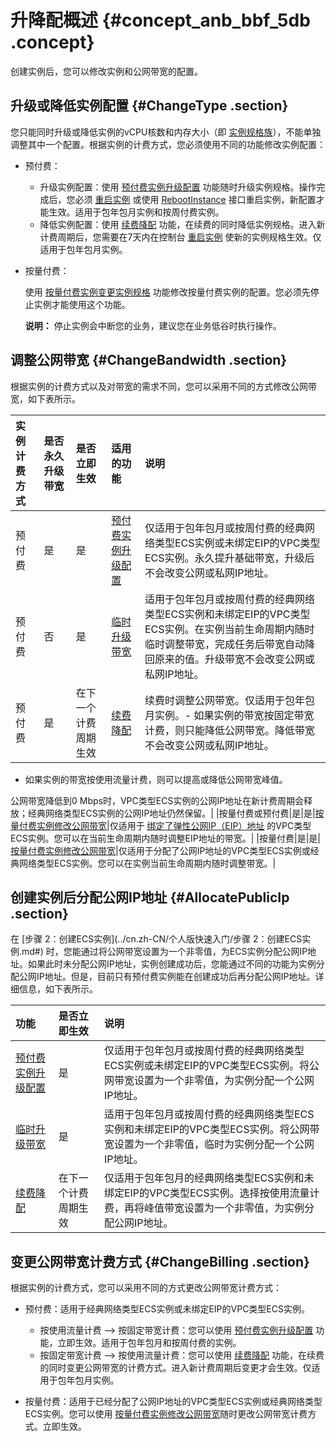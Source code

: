 # 升降配概述 {#concept_anb_bbf_5db .concept}

创建实例后，您可以修改实例和公网带宽的配置。

## 升级或降低实例配置 {#ChangeType .section}

您只能同时升级或降低实例的vCPU核数和内存大小（即 [实例规格族](../cn.zh-CN/产品简介/实例规格族.md#)），不能单独调整其中一个配置。根据实例的计费方式，您必须使用不同的功能修改实例配置：

-   预付费：
    -   升级实例配置：使用 [预付费实例升级配置](cn.zh-CN/用户指南/实例/升降配/预付费实例升级配置.md#) 功能随时升级实例规格。操作完成后，您必须 [重启实例](cn.zh-CN/用户指南/实例/重启实例.md#) 或使用 [RebootInstance](../cn.zh-CN/API参考/实例/RebootInstance.md#) 接口重启实例，新配置才能生效。适用于包年包月实例和按周付费实例。
    -   降低实例配置：使用 [续费降配](../cn.zh-CN/产品定价/续费实例/续费降配.md#) 功能，在续费的同时降低实例规格。进入新计费周期后，您需要在7天内在控制台 [重启实例](cn.zh-CN/用户指南/实例/重启实例.md#) 使新的实例规格生效。仅适用于包年包月实例。
-   按量付费：

    使用 [按量付费实例变更实例规格](cn.zh-CN/用户指南/实例/升降配/按量付费实例变更实例规格.md#) 功能修改按量付费实例的配置。您必须先停止实例才能使用这个功能。

    **说明：** 停止实例会中断您的业务，建议您在业务低谷时执行操作。


## 调整公网带宽 {#ChangeBandwidth .section}

根据实例的计费方式以及对带宽的需求不同，您可以采用不同的方式修改公网带宽，如下表所示。

|实例计费方式|是否永久升级带宽|是否立即生效|适用的功能|说明|
|:-----|:-------|:-----|:----|:-|
|预付费|是|是|[预付费实例升级配置](cn.zh-CN/用户指南/实例/升降配/预付费实例升级配置.md#)|仅适用于包年包月或按周付费的经典网络类型ECS实例或未绑定EIP的VPC类型ECS实例。永久提升基础带宽，升级后不会改变公网或私网IP地址。|
|预付费|否|是|[临时升级带宽](cn.zh-CN/用户指南/实例/升降配/临时升级带宽.md#)|适用于包年包月或按周付费的经典网络类型ECS实例和未绑定EIP的VPC类型ECS实例。在实例当前生命周期内随时临时调整带宽，完成任务后带宽自动降回原来的值。升级带宽不会改变公网或私网IP地址。|
|预付费|是|在下一个计费周期生效|[续费降配](../cn.zh-CN/产品定价/续费实例/续费降配.md#)|续费时调整公网带宽。仅适用于包年包月实例。-   如果实例的带宽按固定带宽计费，则只能降低公网带宽。降低带宽不会改变公网或私网IP地址。
-   如果实例的带宽按使用流量计费，则可以提高或降低公网带宽峰值。

公网带宽降低到0 Mbps时，VPC类型ECS实例的公网IP地址在新计费周期会释放；经典网络类型ECS实例的公网IP地址仍然保留。|
|按量付费或预付费|是|是|[按量付费实例修改公网带宽](cn.zh-CN/用户指南/实例/升降配/按量付费实例修改公网带宽.md#)|仅适用于 [绑定了弹性公网IP（EIP）地址](https://help.aliyun.com/document_detail/27714.html) 的VPC类型ECS实例。您可以在当前生命周期内随时调整EIP地址的带宽。|
|按量付费|是|是|[按量付费实例修改公网带宽](cn.zh-CN/用户指南/实例/升降配/按量付费实例修改公网带宽.md#)|仅适用于分配了公网IP地址的VPC类型ECS实例或经典网络类型ECS实例。您可以在实例当前生命周期内随时调整带宽。|

## 创建实例后分配公网IP地址 {#AllocatePublicIp .section}

在 [步骤 2：创建ECS实例](../cn.zh-CN/个人版快速入门/步骤 2：创建ECS实例.md#) 时，您能通过将公网带宽设置为一个非零值，为ECS实例分配公网IP地址。如果此时未分配公网IP地址，实例创建成功后，您能通过不同的功能为实例分配公网IP地址。但是，目前只有预付费实例能在创建成功后再分配公网IP地址。详细信息，如下表所示。

|功能|是否立即生效|说明|
|:-|:-----|:-|
|[预付费实例升级配置](cn.zh-CN/用户指南/实例/升降配/预付费实例升级配置.md#)|是|仅适用于包年包月或按周付费的经典网络类型ECS实例或未绑定EIP的VPC类型ECS实例。将公网带宽设置为一个非零值，为实例分配一个公网IP地址。|
|[临时升级带宽](cn.zh-CN/用户指南/实例/升降配/临时升级带宽.md#)|是|适用于包年包月或按周付费的经典网络类型ECS实例和未绑定EIP的VPC类型ECS实例。将公网带宽设置为一个非零值，临时为实例分配一个公网IP地址。|
|[续费降配](../cn.zh-CN/产品定价/续费实例/续费降配.md#)|在下一个计费周期生效|仅适用于包年包月的经典网络类型ECS实例和未绑定EIP的VPC类型ECS实例。选择按使用流量计费，再将峰值带宽设置为一个非零值，为实例分配公网IP地址。|

## 变更公网带宽计费方式 {#ChangeBilling .section}

根据实例的计费方式，您可以采用不同的方式更改公网带宽计费方式：

-   预付费：适用于经典网络类型ECS实例或未绑定EIP的VPC类型ECS实例。

    -   按使用流量计费 —\> 按固定带宽计费：您可以使用 [预付费实例升级配置](cn.zh-CN/用户指南/实例/升降配/预付费实例升级配置.md#) 功能，立即生效。适用于包年包月和按周付费的实例。
    -   按固定带宽计费 —\> 按使用流量计费：您可以使用 [续费降配](../cn.zh-CN/产品定价/续费实例/续费降配.md#) 功能，在续费的同时变更公网带宽的计费方式。进入新计费周期后变更才会生效。仅适用于包年包月实例。
-   按量付费：适用于已经分配了公网IP地址的VPC类型ECS实例或经典网络类型ECS实例。您可以使用 [按量付费实例修改公网带宽](cn.zh-CN/用户指南/实例/升降配/按量付费实例修改公网带宽.md#)随时更改公网带宽计费方式。立即生效。


